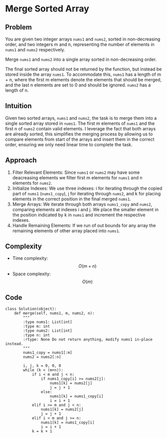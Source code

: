 # Merge Sorted Array

## Problem

You are given two integer arrays `nums1` and `nums2`, sorted in non-decreasing order, and two integers m and n, representing the number of elements in `nums1` and `nums2` respectively.

Merge `nums1` and `nums2` into a single array sorted in non-decreasing order.

The final sorted array should not be returned by the function, but instead be stored inside the array `nums1`. To accommodate this, `nums1` has a length of m + n, where the first m elements denote the elements that should be merged, and the last n elements are set to 0 and should be ignored. `nums2` has a length of n.

## Intuition
<!-- Describe your first thoughts on how to solve this problem. -->
Given two sorted arrays, `nums1` and `nums2`, the task is to merge them into a single sorted array stored in `nums1`. The first m elements of `nums1` and the first n of `nums2` contain valid elements. I leverage the fact that both arrays are already sorted, this simplifies the merging process by allowing us to compare elements from start of the arrays and insert them in the correct order, ensuring we only need linear time to complete the task.

## Approach
<!-- Describe your approach to solving the problem. -->
1. Filter Relevant Elements: Since `nums1` or `nums2` may have some deacreasing elements we filter first m elements for `nums1` and n elements for `nums2`.
2. Initialize Indexes: We use three indexes: i for iterating through the copied part of `nums1` (`nums1_copy`), j for iterating through `nums2`, and k for placing elements in the correct position in the final merged `nums1`.
3. Merge Arrays: We iterate through both arrays `nums1_copy` and `nums2`, comparing elements at indexes i and j. We place the smaller element in the position indicated by k in `nums1` and increment the respective indexes.
4. Handle Remaining Elements: If we run of out bounds for any array the remaining elements of other array placed into `nums1`.

## Complexity

- Time complexity: $$O(m+n)$$
- Space complexity: $$O(m)$$

## Code
```
class Solution(object):
    def merge(self, nums1, m, nums2, n):
        """
        :type nums1: List[int]
        :type m: int
        :type nums2: List[int]
        :type n: int
        :rtype: None Do not return anything, modify nums1 in-place instead.
        """
        nums1_copy = nums1[:m]
        nums2 = nums2[:n]

        i, j, k = 0, 0, 0
        while (k < (m+n)):
            if i < m and j < n:
                if nums1_copy[i] >= nums2[j]:
                    nums1[k] = nums2[j]
                    j = j + 1
                else:
                    nums1[k] = nums1_copy[i]
                    i = i + 1
            elif i >= m and j < n:
                nums1[k] = nums2[j]
                j = j + 1
            elif i < m and j >= n:
                nums1[k] = nums1_copy[i]
                i = i + 1
            k = k + 1
```